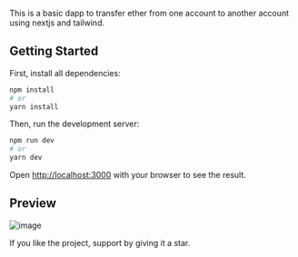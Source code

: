 This is a basic dapp to transfer ether from one account to another account using nextjs and tailwind.

## Getting Started

First, install all dependencies:

```bash
npm install
# or
yarn install
```
Then, run the development server: 

```bash
npm run dev
# or
yarn dev
```

Open [http://localhost:3000](http://localhost:3000) with your browser to see the result.

## Preview

![image](https://user-images.githubusercontent.com/73209159/148694127-adfa0731-dcdd-4d23-beea-c356d9deac49.png)

If you like the project, support by giving it a star.

